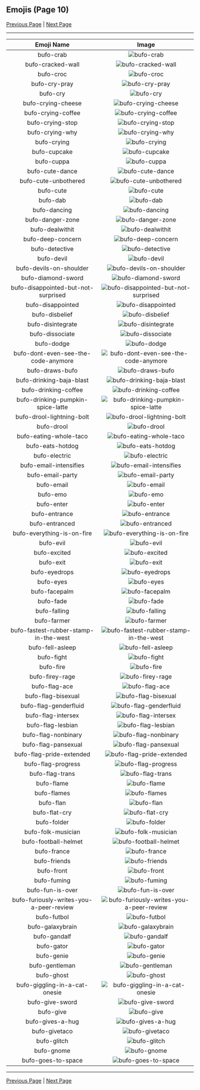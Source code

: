 
## Emojis (Page 10)

[Previous Page](/docs/hny/page-b-0009.md)
  | [Next Page](/docs/hny/page-b-0011.md)

<hr />

|Emoji Name|Image|
| :-: | :-: |
|bufo-crab| ![bufo-crab](/emojis/hny/bufo-crab.png)|
|bufo-cracked-wall| ![bufo-cracked-wall](/emojis/hny/bufo-cracked-wall.gif)|
|bufo-croc| ![bufo-croc](/emojis/hny/bufo-croc.png)|
|bufo-cry-pray| ![bufo-cry-pray](/emojis/hny/bufo-cry-pray.png)|
|bufo-cry| ![bufo-cry](/emojis/hny/bufo-cry.png)|
|bufo-crying-cheese| ![bufo-crying-cheese](/emojis/hny/bufo-crying-cheese.png)|
|bufo-crying-coffee| ![bufo-crying-coffee](/emojis/hny/bufo-crying-coffee.png)|
|bufo-crying-stop| ![bufo-crying-stop](/emojis/hny/bufo-crying-stop.gif)|
|bufo-crying-why| ![bufo-crying-why](/emojis/hny/bufo-crying-why.png)|
|bufo-crying| ![bufo-crying](/emojis/hny/bufo-crying.gif)|
|bufo-cupcake| ![bufo-cupcake](/emojis/hny/bufo-cupcake.png)|
|bufo-cuppa| ![bufo-cuppa](/emojis/hny/bufo-cuppa.png)|
|bufo-cute-dance| ![bufo-cute-dance](/emojis/hny/bufo-cute-dance.gif)|
|bufo-cute-unbothered| ![bufo-cute-unbothered](/emojis/hny/bufo-cute-unbothered.png)|
|bufo-cute| ![bufo-cute](/emojis/hny/bufo-cute.png)|
|bufo-dab| ![bufo-dab](/emojis/hny/bufo-dab.png)|
|bufo-dancing| ![bufo-dancing](/emojis/hny/bufo-dancing.gif)|
|bufo-danger-zone| ![bufo-danger-zone](/emojis/hny/bufo-danger-zone.png)|
|bufo-dealwithit| ![bufo-dealwithit](/emojis/hny/bufo-dealwithit.png)|
|bufo-deep-concern| ![bufo-deep-concern](/emojis/hny/bufo-deep-concern.gif)|
|bufo-detective| ![bufo-detective](/emojis/hny/bufo-detective.png)|
|bufo-devil| ![bufo-devil](/emojis/hny/bufo-devil.png)|
|bufo-devils-on-shoulder| ![bufo-devils-on-shoulder](/emojis/hny/bufo-devils-on-shoulder.png)|
|bufo-diamond-sword| ![bufo-diamond-sword](/emojis/hny/bufo-diamond-sword.png)|
|bufo-disappointed-but-not-surprised| ![bufo-disappointed-but-not-surprised](/emojis/hny/bufo-disappointed-but-not-surprised.png)|
|bufo-disappointed| ![bufo-disappointed](/emojis/hny/bufo-disappointed.png)|
|bufo-disbelief| ![bufo-disbelief](/emojis/hny/bufo-disbelief.png)|
|bufo-disintegrate| ![bufo-disintegrate](/emojis/hny/bufo-disintegrate.gif)|
|bufo-dissociate| ![bufo-dissociate](/emojis/hny/bufo-dissociate.png)|
|bufo-dodge| ![bufo-dodge](/emojis/hny/bufo-dodge.png)|
|bufo-dont-even-see-the-code-anymore| ![bufo-dont-even-see-the-code-anymore](/emojis/hny/bufo-dont-even-see-the-code-anymore.gif)|
|bufo-draws-bufo| ![bufo-draws-bufo](/emojis/hny/bufo-draws-bufo.png)|
|bufo-drinking-baja-blast| ![bufo-drinking-baja-blast](/emojis/hny/bufo-drinking-baja-blast.png)|
|bufo-drinking-coffee| ![bufo-drinking-coffee](/emojis/hny/bufo-drinking-coffee.gif)|
|bufo-drinking-pumpkin-spice-latte| ![bufo-drinking-pumpkin-spice-latte](/emojis/hny/bufo-drinking-pumpkin-spice-latte.png)|
|bufo-drool-lightning-bolt| ![bufo-drool-lightning-bolt](/emojis/hny/bufo-drool-lightning-bolt.png)|
|bufo-drool| ![bufo-drool](/emojis/hny/bufo-drool.png)|
|bufo-eating-whole-taco| ![bufo-eating-whole-taco](/emojis/hny/bufo-eating-whole-taco.png)|
|bufo-eats-hotdog| ![bufo-eats-hotdog](/emojis/hny/bufo-eats-hotdog.png)|
|bufo-electric| ![bufo-electric](/emojis/hny/bufo-electric.gif)|
|bufo-email-intensifies| ![bufo-email-intensifies](/emojis/hny/bufo-email-intensifies.gif)|
|bufo-email-party| ![bufo-email-party](/emojis/hny/bufo-email-party.gif)|
|bufo-email| ![bufo-email](/emojis/hny/bufo-email.png)|
|bufo-emo| ![bufo-emo](/emojis/hny/bufo-emo.png)|
|bufo-enter| ![bufo-enter](/emojis/hny/bufo-enter.gif)|
|bufo-entrance| ![bufo-entrance](/emojis/hny/bufo-entrance.gif)|
|bufo-entranced| ![bufo-entranced](/emojis/hny/bufo-entranced.jpg)|
|bufo-everything-is-on-fire| ![bufo-everything-is-on-fire](/emojis/hny/bufo-everything-is-on-fire.gif)|
|bufo-evil| ![bufo-evil](/emojis/hny/bufo-evil.png)|
|bufo-excited| ![bufo-excited](/emojis/hny/bufo-excited.gif)|
|bufo-exit| ![bufo-exit](/emojis/hny/bufo-exit.gif)|
|bufo-eyedrops| ![bufo-eyedrops](/emojis/hny/bufo-eyedrops.gif)|
|bufo-eyes| ![bufo-eyes](/emojis/hny/bufo-eyes.png)|
|bufo-facepalm| ![bufo-facepalm](/emojis/hny/bufo-facepalm.png)|
|bufo-fade| ![bufo-fade](/emojis/hny/bufo-fade.gif)|
|bufo-falling| ![bufo-falling](/emojis/hny/bufo-falling.png)|
|bufo-farmer| ![bufo-farmer](/emojis/hny/bufo-farmer.png)|
|bufo-fastest-rubber-stamp-in-the-west| ![bufo-fastest-rubber-stamp-in-the-west](/emojis/hny/bufo-fastest-rubber-stamp-in-the-west.png)|
|bufo-fell-asleep| ![bufo-fell-asleep](/emojis/hny/bufo-fell-asleep.png)|
|bufo-fight| ![bufo-fight](/emojis/hny/bufo-fight.png)|
|bufo-fire| ![bufo-fire](/emojis/hny/bufo-fire.gif)|
|bufo-firey-rage| ![bufo-firey-rage](/emojis/hny/bufo-firey-rage.png)|
|bufo-flag-ace| ![bufo-flag-ace](/emojis/hny/bufo-flag-ace.png)|
|bufo-flag-bisexual| ![bufo-flag-bisexual](/emojis/hny/bufo-flag-bisexual.png)|
|bufo-flag-genderfluid| ![bufo-flag-genderfluid](/emojis/hny/bufo-flag-genderfluid.png)|
|bufo-flag-intersex| ![bufo-flag-intersex](/emojis/hny/bufo-flag-intersex.png)|
|bufo-flag-lesbian| ![bufo-flag-lesbian](/emojis/hny/bufo-flag-lesbian.png)|
|bufo-flag-nonbinary| ![bufo-flag-nonbinary](/emojis/hny/bufo-flag-nonbinary.png)|
|bufo-flag-pansexual| ![bufo-flag-pansexual](/emojis/hny/bufo-flag-pansexual.png)|
|bufo-flag-pride-extended| ![bufo-flag-pride-extended](/emojis/hny/bufo-flag-pride-extended.png)|
|bufo-flag-progress| ![bufo-flag-progress](/emojis/hny/bufo-flag-progress.png)|
|bufo-flag-trans| ![bufo-flag-trans](/emojis/hny/bufo-flag-trans.png)|
|bufo-flame| ![bufo-flame](/emojis/hny/bufo-flame.gif)|
|bufo-flames| ![bufo-flames](/emojis/hny/bufo-flames.gif)|
|bufo-flan| ![bufo-flan](/emojis/hny/bufo-flan.png)|
|bufo-flat-cry| ![bufo-flat-cry](/emojis/hny/bufo-flat-cry.gif)|
|bufo-folder| ![bufo-folder](/emojis/hny/bufo-folder.png)|
|bufo-folk-musician| ![bufo-folk-musician](/emojis/hny/bufo-folk-musician.png)|
|bufo-football-helmet| ![bufo-football-helmet](/emojis/hny/bufo-football-helmet.png)|
|bufo-france| ![bufo-france](/emojis/hny/bufo-france.gif)|
|bufo-friends| ![bufo-friends](/emojis/hny/bufo-friends.png)|
|bufo-front| ![bufo-front](/emojis/hny/bufo-front.png)|
|bufo-fuming| ![bufo-fuming](/emojis/hny/bufo-fuming.png)|
|bufo-fun-is-over| ![bufo-fun-is-over](/emojis/hny/bufo-fun-is-over.png)|
|bufo-furiously-writes-you-a-peer-review| ![bufo-furiously-writes-you-a-peer-review](/emojis/hny/bufo-furiously-writes-you-a-peer-review.gif)|
|bufo-futbol| ![bufo-futbol](/emojis/hny/bufo-futbol.gif)|
|bufo-galaxybrain| ![bufo-galaxybrain](/emojis/hny/bufo-galaxybrain.png)|
|bufo-gandalf| ![bufo-gandalf](/emojis/hny/bufo-gandalf.png)|
|bufo-gator| ![bufo-gator](/emojis/hny/bufo-gator.png)|
|bufo-genie| ![bufo-genie](/emojis/hny/bufo-genie.png)|
|bufo-gentleman| ![bufo-gentleman](/emojis/hny/bufo-gentleman.png)|
|bufo-ghost| ![bufo-ghost](/emojis/hny/bufo-ghost.png)|
|bufo-giggling-in-a-cat-onesie| ![bufo-giggling-in-a-cat-onesie](/emojis/hny/bufo-giggling-in-a-cat-onesie.gif)|
|bufo-give-sword| ![bufo-give-sword](/emojis/hny/bufo-give-sword.gif)|
|bufo-give| ![bufo-give](/emojis/hny/bufo-give.png)|
|bufo-gives-a-hug| ![bufo-gives-a-hug](/emojis/hny/bufo-gives-a-hug.gif)|
|bufo-givetaco| ![bufo-givetaco](/emojis/hny/bufo-givetaco.png)|
|bufo-glitch| ![bufo-glitch](/emojis/hny/bufo-glitch.gif)|
|bufo-gnome| ![bufo-gnome](/emojis/hny/bufo-gnome.png)|
|bufo-goes-to-space| ![bufo-goes-to-space](/emojis/hny/bufo-goes-to-space.png)|

<hr/>

[Previous Page](/docs/hny/page-b-0009.md)
  | [Next Page](/docs/hny/page-b-0011.md)